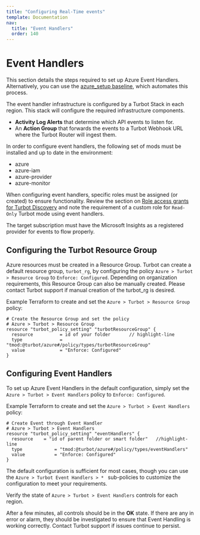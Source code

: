 ```yaml
---
title: "Configuring Real-Time events"
template: Documentation
nav:
  title: "Event Handlers"
  order: 140
---
```


# Event Handlers

<div className="alert alert-warning">
This section details the steps required to set up Azure Event Handlers. Alternatively, you can use the <a href="https://github.com/turbot/guardrails-samples/tree/master/baselines/azure/azure_eventing">azure_setup baseline</a>, which automates this process.
</div>

The event handler infrastructure is configured by a Turbot Stack in each region.
This stack will configure the required infrastructure components.

- **Activity Log Alerts** that determine which API events to listen for.
- An **Action Group** that forwards the events to a Turbot Webhook URL where the
  Turbot Router will ingest them.

In order to configure event handlers, the following set of mods must be
installed and up to date in the environment:

- azure
- azure-iam
- azure-provider
- azure-monitor

When configuring event handlers, specific roles must be assigned (or created) to
ensure functionality. Review the section on
[Role access grants for Turbot Discovery](integrations/azure/import#turbot-mode)
and note the requirement of a custom role for `Read-Only` Turbot mode using
event handlers.

The target subscription must have the Microsoft Insights as a registered
provider for events to flow properly.

## Configuring the Turbot Resource Group

Azure resources must be created in a Resource Group. Turbot can create a default
resource group, `turbot_rg`, by configuring the policy
`Azure > Turbot > Resource Group` to `Enforce: Configured`. Depending on
organization requirements, this Resource Group can also be manually created.
Please contact Turbot support if manual creation of the turbot_rg is desired.

Example Terraform to create and set the `Azure > Turbot > Resource Group`
policy:

```hcl
# Create the Resource Group and set the policy
# Azure > Turbot > Resource Group
resource "turbot_policy_setting" "turbotResourceGroup" {
  resource          = id of your folder       // highlight-line
  type              = "tmod:@turbot/azure#/policy/types/turbotResourceGroup"
  value             = "Enforce: Configured"
}
```

## Configuring Event Handlers

To set up Azure Event Handlers in the default configuration, simply set the
`Azure > Turbot > Event Handlers` policy to `Enforce: Configured`.

Example Terraform to create and set the `Azure > Turbot > Event Handlers`
policy:

```hcl
# Create Event through Event Handler
# Azure > Turbot > Event Handlers
resource "turbot_policy_setting" "eventHandlers" {
  resource    = "id of parent folder or smart folder"   //highlight-line
  type            = "tmod:@turbot/azure#/policy/types/eventHandlers"
  value           = "Enforce: Configured"
}

```

The default configuration is sufficient for most cases, though you can use the
`Azure > Turbot Event Handlers > * ` sub-policies to customize the configuration
to meet your requirements.

Verify the state of `Azure > Turbot > Event Handlers` controls for each region.

After a few minutes, all controls should be in the **OK** state. If there are
any in error or alarm, they should be investigated to ensure that Event Handling
is working correctly. Contact Turbot support if issues continue to persist.
